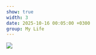 ```yaml
---
show: true
width: 3
date: 2025-10-16 00:05:00 +0300
group: My Life
---
```

<div>
    <img data-src="{{ '/assets/images/etc/mylife/FzaTpZdWYAA7Sa6.jpg' | relative_url }}" class="lazy w-100 rounded-xl" src="{{ '/assets/images/empty_300x200.png' | relative_url }}">
</div>
